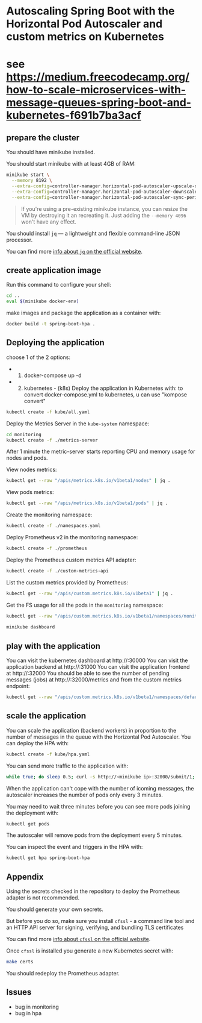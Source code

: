 # Autoscaling Spring Boot with the Horizontal Pod Autoscaler and custom metrics on Kubernetes
# see https://medium.freecodecamp.org/how-to-scale-microservices-with-message-queues-spring-boot-and-kubernetes-f691b7ba3acf

## prepare the cluster

You should have minikube installed.

You should start minikube with at least 4GB of RAM:

```bash
minikube start \
  --memory 8192 \
  --extra-config=controller-manager.horizontal-pod-autoscaler-upscale-delay=1m \
  --extra-config=controller-manager.horizontal-pod-autoscaler-downscale-delay=2m \
  --extra-config=controller-manager.horizontal-pod-autoscaler-sync-period=10s
```

> If you're using a pre-existing minikube instance, you can resize the VM by destroying it an recreating it. Just adding the `--memory 4096` won't have any effect.

You should install `jq` — a lightweight and flexible command-line JSON processor.

You can find more [info about `jq` on the official website](https://github.com/stedolan/jq).



## create application image

 Run this command to configure your shell:
```bash
cd ..
eval $(minikube docker-env)
```

make images and package the application as a container with:
```bash
docker build -t spring-boot-hpa .
```

## Deploying the application
choose 1 of the 2 options:
 - 1. docker-compose up -d
 - 2. kubernetes - (k8s) 
      Deploy the application in Kubernetes with:
to convert docker-compose.yml to kubernetes, u can use "kompose convert"
```bash
kubectl create -f kube/all.yaml
```
Deploy the Metrics Server in the `kube-system` namespace:

```bash
cd monitoring
kubectl create -f ./metrics-server
```

After 1 minute the metric-server starts reporting CPU and memory usage for nodes and pods.

View nodes metrics:

```bash
kubectl get --raw "/apis/metrics.k8s.io/v1beta1/nodes" | jq .
```

View pods metrics:

```bash
kubectl get --raw "/apis/metrics.k8s.io/v1beta1/pods" | jq .
```

Create the monitoring namespace:

```bash
kubectl create -f ./namespaces.yaml
```

Deploy Prometheus v2 in the monitoring namespace:

```bash
kubectl create -f ./prometheus
```

Deploy the Prometheus custom metrics API adapter:

```bash
kubectl create -f ./custom-metrics-api
```

List the custom metrics provided by Prometheus:

```bash
kubectl get --raw "/apis/custom.metrics.k8s.io/v1beta1" | jq .
```

Get the FS usage for all the pods in the `monitoring` namespace:

```bash
kubectl get --raw "/apis/custom.metrics.k8s.io/v1beta1/namespaces/monitoring/pods/*/fs_usage_bytes" | jq .
 
minikube dashboard
```

##  play with the application
You can visit the kubernetes dashboard at http://<minkube ip>:30000
You can visit the application backend  at http://<minkube ip>:31000
You can visit the application frontend at http://<minkube ip>:32000
You should be able to see the number of pending messages (jobs) at http://<minkube ip>:32000/metrics and from the custom metrics endpoint:

```bash
kubectl get --raw "/apis/custom.metrics.k8s.io/v1beta1/namespaces/default/pods/*/messages" | jq .
```

##  scale the application 
You can scale the application (backend workers) in proportion to the number of messages in the queue with the Horizontal Pod Autoscaler. You can deploy the HPA with:

```bash
kubectl create -f kube/hpa.yaml
```

You can send more traffic to the application with:

```bash
while true; do sleep 0.5; curl -s http://<minikube ip>:32000/submit/1; done
```

When the application can't cope with the number of icoming messages, the autoscaler increases the number of pods only every 3 minutes.

You may need to wait three minutes before you can see more pods joining the deployment with:

```bash
kubectl get pods
```

The autoscaler will remove pods from the deployment every 5 minutes.

You can inspect the event and triggers in the HPA with:

```bash
kubectl get hpa spring-boot-hpa
```

## Appendix

Using the secrets checked in the repository to deploy the Prometheus adapter is not recommended.

You should generate your own secrets.

But before you do so, make sure you install `cfssl` - a command line tool and an HTTP API server for signing, verifying, and bundling TLS certificates
                      
You can find more [info about `cfssl` on the official website](https://github.com/cloudflare/cfssl).

Once `cfssl` is installed you generate a new Kubernetes secret with:

```bash
make certs
```

You should redeploy the Prometheus adapter.


## Issues

- bug in monitoring
- bug in hpa 